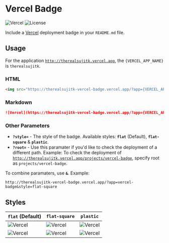 # Vercel Badge

![Vercel](http://therealsujitk-vercel-badge.vercel.app/?app=therealsujitk-vercel-badge) ![License](https://img.shields.io/badge/license-MIT-blue)

Include a [Vercel](http://vercel.com) deployment badge in your `README.md` file.

## Usage

For the application [`http://therealsujitk.vercel.app`](http://therealsujitk.vercel.app), the `{VERCEL_APP_NAME}` is `therealsujitk`.

### HTML

```html
<img src="https://therealsujitk-vercel-badge.vercel.app/?app={VERCEL_APP_NAME}" />
```

### Markdown

```markdown
![Vercel](https://therealsujitk-vercel-badge.vercel.app/?app={VERCEL_APP_NAME})
```

### Other Parameters

- **`?style=`** - The style of the badge. Available styles: **`flat`** (Default), **`flat-square`** & **`plastic`**.
- **`?root=`** - Use this paramater if you'd like to check the deployment of a different path. Example: To check the deployment of [`http://therealsujitk.vercel.app/projects/vercel-badge`](http://therealsujitk.vercel.app/projects/vercel-badge), specify root as `projects/vercel-badge`.

To combine paramaters, use **`&`**. Example:

```http
http://therealsujitk-vercel-badge.vercel.app/?app=vercel-badge&style=flat-square
```

## Styles

| `flat` (Default) | `flat-square` | `plastic` |
| ---------------- | ------------- | --------- |
| ![Vercel](https://github.com/therealsujitk/vercel-badge/blob/main/public/assets/images/vercel-deployed-flat.svg)  | ![Vercel](https://github.com/therealsujitk/vercel-badge/blob/main/public/assets/images/vercel-deployed-flat-square.svg) | ![Vercel](https://github.com/therealsujitk/vercel-badge/blob/main/public/assets/images/vercel-deployed-plastic.svg) |
| ![Vercel](https://github.com/therealsujitk/vercel-badge/blob/main/public/assets/images/vercel-failed-flat.svg) | ![Vercel](https://github.com/therealsujitk/vercel-badge/blob/main/public/assets/images/vercel-failed-flat-square.svg) | ![Vercel](https://github.com/therealsujitk/vercel-badge/blob/main/public/assets/images/vercel-failed-plastic.svg)
